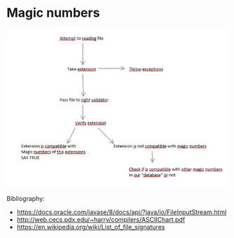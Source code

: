 # Magic numbers

<div align="center">
    <img src="/algorithm.jpg" </img> 
</div>

Bibliography:
- https://docs.oracle.com/javase/8/docs/api/?java/io/FileInputStream.html
- http://web.cecs.pdx.edu/~harry/compilers/ASCIIChart.pdf
- https://en.wikipedia.org/wiki/List_of_file_signatures
